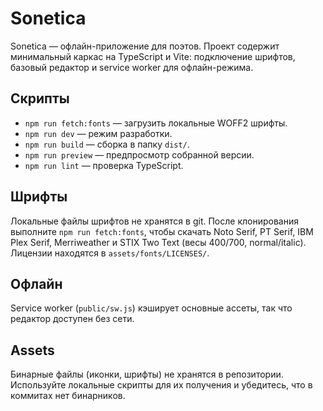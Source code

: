 # Sonetica
Sonetica — офлайн-приложение для поэтов. Проект содержит минимальный каркас на TypeScript и Vite: подключение шрифтов, базовый редактор и service worker для офлайн-режима.

## Скрипты

- `npm run fetch:fonts` — загрузить локальные WOFF2 шрифты.
- `npm run dev` — режим разработки.
- `npm run build` — сборка в папку `dist/`.
- `npm run preview` — предпросмотр собранной версии.
- `npm run lint` — проверка TypeScript.

## Шрифты

Локальные файлы шрифтов не хранятся в git. После клонирования выполните `npm run fetch:fonts`, чтобы скачать Noto Serif, PT Serif, IBM Plex Serif, Merriweather и STIX Two Text (весы 400/700, normal/italic). Лицензии находятся в `assets/fonts/LICENSES/`.

## Офлайн

Service worker (`public/sw.js`) кэширует основные ассеты, так что редактор доступен без сети.

## Assets

Бинарные файлы (иконки, шрифты) не хранятся в репозитории. Используйте локальные скрипты для их получения и убедитесь, что в коммитах нет бинарников.
